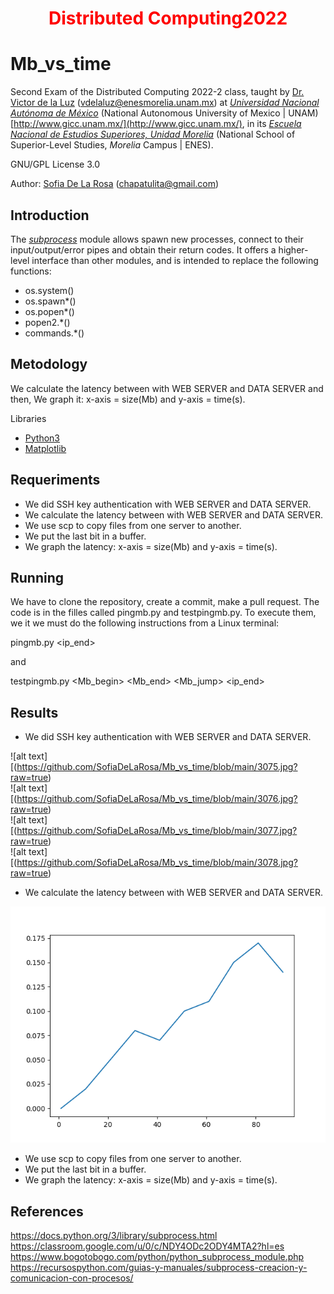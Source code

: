 <h1 align="center" style="color:red;"> Distributed Computing2022 </h1>

# Mb_vs_time

Second Exam of the Distributed Computing 2022-2 class, taught by [Dr. Victor de la Luz](https://github.com/itztli) (<vdelaluz@enesmorelia.unam.mx>) at *[Universidad Nacional Autónoma de México](https://www.unam.mx/)* (National Autonomous University of Mexico | UNAM) [http://www.gicc.unam.mx/](http://www.gicc.unam.mx/), in its *[Escuela Nacional de Estudios Superiores, Unidad Morelia](https://www.enesmorelia.unam.mx/)* (National School of Superior-Level Studies, *Morelia* Campus | ENES).
 
 GNU/GPL License 3.0
 
 Author: 
 [Sofia De La Rosa](https://github.com/SofiaDeLaRosa) (<chapatulita@gmail.com>)
 
 ## Introduction

The *[subprocess](https://www.bogotobogo.com/python/python_subprocess_module.php)* module allows spawn new processes, connect to their input/output/error pipes and obtain their return codes. It offers a higher-level interface than other modules, and is intended to replace the following functions:

- os.system()
- os.spawn*()
- os.popen*()
- popen2.*()
- commands.*()
 
 ## Metodology

 We calculate the latency between with WEB SERVER and DATA SERVER and then, We graph it: x-axis = size(Mb) and y-axis = time(s).
 
Libraries

- [Python3](https://www.python.org/downloads/)
- [Matplotlib](https://matplotlib.org/)

 ## Requeriments

- We did SSH key authentication with WEB SERVER and DATA SERVER. <br>
- We calculate the latency between with WEB SERVER and DATA SERVER. <br>
- We use scp to copy files from one server to another. <br>
- We put the last bit in a buffer. <br>
- We graph the latency: x-axis = size(Mb) and y-axis = time(s).
 
 ## Running
 
We have to clone the repository, create a commit, make a pull request. The code is in the filles called pingmb.py and testpingmb.py.
To execute them, we it we must do the following instructions from a Linux terminal: 

pingmb.py <ip_end> <Mb>

and
 
testpingmb.py <Mb_begin> <Mb_end> <Mb_jump> <ip_end>
 
 ## Results
 
- We did SSH key authentication with WEB SERVER and DATA SERVER. <br>
 
 ![alt text][(https://github.com/SofiaDeLaRosa/Mb_vs_time/blob/main/3075.jpg?raw=true) <br>
 ![alt text][(https://github.com/SofiaDeLaRosa/Mb_vs_time/blob/main/3076.jpg?raw=true) <br>
 ![alt text][(https://github.com/SofiaDeLaRosa/Mb_vs_time/blob/main/3077.jpg?raw=true) <br>
 ![alt text][(https://github.com/SofiaDeLaRosa/Mb_vs_time/blob/main/3078.jpg?raw=true) <br>
 
- We calculate the latency between with WEB SERVER and DATA SERVER. <br>
 
 ![alt text](https://github.com/SofiaDeLaRosa/Mb_vs_time/blob/main/latency.png) <br> 
 
- We use scp to copy files from one server to another. <br>
- We put the last bit in a buffer. <br>
- We graph the latency: x-axis = size(Mb) and y-axis = time(s).
 
 ## References 
https://docs.python.org/3/library/subprocess.html
https://classroom.google.com/u/0/c/NDY4ODc2ODY4MTA2?hl=es
https://www.bogotobogo.com/python/python_subprocess_module.php
https://recursospython.com/guias-y-manuales/subprocess-creacion-y-comunicacion-con-procesos/
